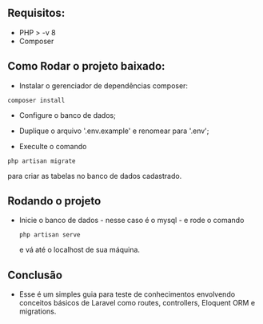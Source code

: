 ## Requisitos:
- PHP > -v 8
- Composer

## Como Rodar o projeto baixado: 
- Instalar o gerenciador de dependências composer: 

```
composer install
```

- Configure o banco de dados; 

- Duplique o arquivo '.env.example' e renomear para '.env';

- Execulte o comando 

```
php artisan migrate
```
para criar as tabelas no banco de dados cadastrado.

## Rodando o projeto 

- Inicie o banco de dados - nesse caso é o mysql - e rode o comando
  
  ```
  php artisan serve
  ```
  e vá até o localhost de sua máquina.
  
## Conclusão

- Esse é um simples guia para teste de conhecimentos envolvendo conceitos básicos de Laravel como routes, controllers, Eloquent ORM e migrations.

